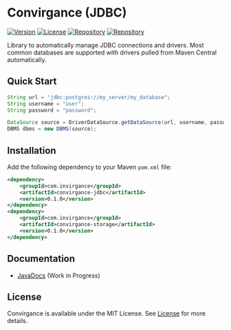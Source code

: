 # Convirgance (JDBC)

<a href="https://central.sonatype.com/artifact/com.invirgance/convirgance-jdbc/versions">![Version](https://img.shields.io/badge/Version-pre&dash;release-blue)</a> <a href="https://github.com/InvirganceOpenSource/convirgance-jdbc?tab=MIT-1-ov-file">![License](https://img.shields.io/badge/License-MIT-green)</a> <a href="#">![Repository](https://img.shields.io/badge/Platform-Java-gold)</a> <a href="https://central.sonatype.com/artifact/com.invirgance/convirgance-jdbc">![Repository](https://img.shields.io/badge/Repository-Maven_Central-red)</a>

Library to automatically manage JDBC connections and drivers. Most common databases are supported with drivers pulled from Maven Central automatically.

## Quick Start

```java
String url = "jdbc:postgres://my_server/my_database";
String username = "user";
String password = "password";

DataSource source = DriverDataSource.getDataSource(url, username, password);
DBMS dbms = new DBMS(source);
```

## Installation

Add the following dependency to your Maven `pom.xml` file:

```xml
<dependency>
    <groupId>com.invirgance</groupId>
    <artifactId>convirgance-jdbc</artifactId>
    <version>0.1.0</version>
</dependency>
<dependency>
    <groupId>com.invirgance</groupId>
    <artifactId>convirgance-storage</artifactId>
    <version>0.1.0</version>
</dependency>
```

## Documentation

- [JavaDocs](https://docs.invirgance.com/javadocs/convirgance-jdbc/) (Work in Progress)


## License

Convirgance is available under the MIT License. See [License](LICENSE.md) for more details.

